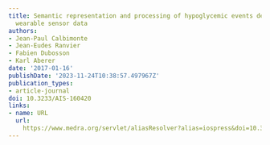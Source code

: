 ```yaml
---
title: Semantic representation and processing of hypoglycemic events derived from
  wearable sensor data
authors:
- Jean-Paul Calbimonte
- Jean-Eudes Ranvier
- Fabien Dubosson
- Karl Aberer
date: '2017-01-16'
publishDate: '2023-11-24T10:38:57.497967Z'
publication_types:
- article-journal
doi: 10.3233/AIS-160420
links:
- name: URL
  url: 
    https://www.medra.org/servlet/aliasResolver?alias=iospress&doi=10.3233/AIS-160420
---
```

